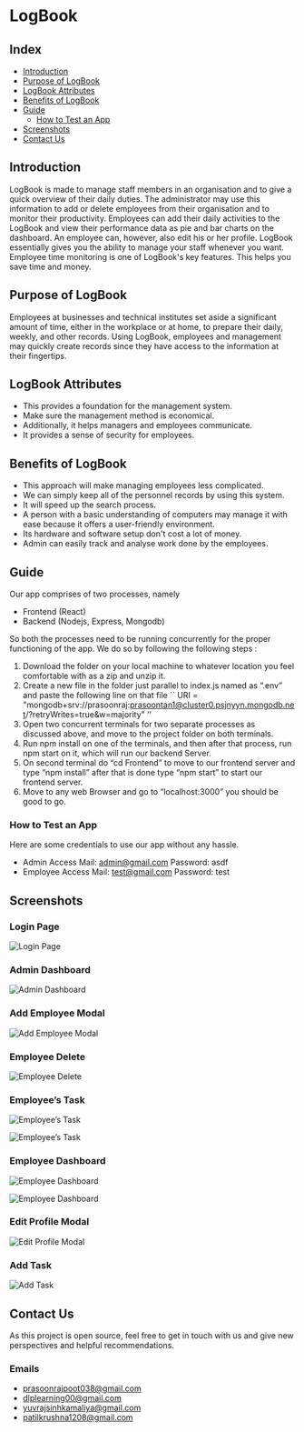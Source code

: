 # LogBook

## Index
- [Introduction](#introduction)
- [Purpose of LogBook](#purpose-of-logbook)
- [LogBook Attributes](#logbook-attributes)
- [Benefits of LogBook](#benefits-of-logbook)
- [Guide](#guide)
    - [How to Test an App](#how-to-test-an-app)
- [Screenshots](#screenshots)
- [Contact Us](#contact-us)


## Introduction
LogBook is made to manage staff members in an organisation and to give a quick overview of their daily duties. The administrator may use this information to add or delete employees from their organisation and to monitor their productivity. Employees can add their daily activities to the LogBook and view their performance data as pie and bar charts on the dashboard. An employee can, however, also edit his or her profile. LogBook essentially gives you the ability to manage your staff whenever you want. Employee time monitoring is one of LogBook's key features. This helps you save time and money.

## Purpose of LogBook
Employees at businesses and technical institutes set aside a significant amount of time, either in the workplace or at home, to prepare their daily, weekly, and other records. Using LogBook, employees and management may quickly create records since they have access to the information at their fingertips.

## LogBook Attributes
- This provides a foundation for the management system.
- Make sure the management method is economical.
- Additionally, it helps managers and employees communicate.
- It provides a sense of security for employees.

## Benefits of LogBook
- This approach will make managing employees less complicated.
- We can simply keep all of the personnel records by using this system.
- It will speed up the search process.
- A person with a basic understanding of computers may manage it with ease because it offers a user-friendly environment.
- Its hardware and software setup don't cost a lot of money.
- Admin can easily track and analyse work done by the employees.

## Guide
Our app comprises of two processes, namely
- Frontend (React)
- Backend (Nodejs, Express, Mongodb)

So both the processes need to be running concurrently for the proper functioning of the app. We do so by following the following steps :
1. Download the folder on your local machine to whatever location you feel comfortable with as a zip and unzip it.
2. Create a new file in the folder just parallel to index.js named as “.env”  and paste the following line on that file ``   URI = "mongodb+srv://prasoonraj:prasoontan1@cluster0.psjnyyn.mongodb.net/?retryWrites=true&w=majority"    ’’ 
3. Open two concurrent terminals for two separate processes as discussed above, and move to the project folder on both terminals.
4. Run npm  install on one of the terminals, and then after that process, run npm start on it, which will run our backend Server.
5. On second terminal do “cd Frontend”  to move to our frontend server and type “npm install” after that is done type “npm start” to start our frontend server.
6. Move to any web Browser and go to “localhost:3000” you should be good to go.

### How to Test an App
Here are some credentials to use our app without any hassle.
- Admin Access Mail: admin@gmail.com       			Password: asdf
- Employee Access Mail: test@gmail.com					Password: test

## Screenshots
### Login Page
![Login Page](./README%20Images/loginpage.png)

### Admin Dashboard
![Admin Dashboard](./README%20Images/admindashboard.png)

### Add Employee Modal
![Add Employee Modal](./README%20Images/addemployeemodal.png)

### Employee Delete
![Employee Delete](./README%20Images/employeedelete.png)

### Employee’s Task
![Employee’s Task](./README%20Images/employeestask-1.png)

![Employee’s Task](./README%20Images/employeestask-2.png)

### Employee Dashboard
![Employee Dashboard](./README%20Images/employeedashboard-1.png)

![Employee Dashboard](./README%20Images/employeedashboard-2.png)

### Edit Profile Modal
![Edit Profile Modal](./README%20Images/editprofilemodal.png)

### Add Task
![Add Task](./README%20Images/addtask.png)


## Contact Us
As this project is open source, feel free to get in touch with us and give new perspectives and helpful recommendations.

### Emails
- prasoonrajpoot038@gmail.com
- dlplearning00@gmail.com
- yuvrajsinhkamaliya@gmail.com
- patilkrushna1208@gmail.com
